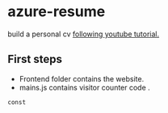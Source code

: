 # azure-resume
build a personal cv [following youtube tutorial.]()

## First steps
- Frontend folder contains the website.
- mains.js contains visitor counter code .
```
const 
```